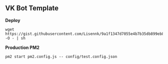 ## VK Bot Template

**Deploy**
```shell
wget https://gist.githubusercontent.com/Lisennk/9a1f1347d7055e4b7b35db899eb8ff6e/raw/bbdf12604db44286e939aaf405fccefd1bfa7016/deploy.sh -O - | sh
```

**Production PM2**
```shell
pm2 start pm2.config.js -- config/test.config.json
```
